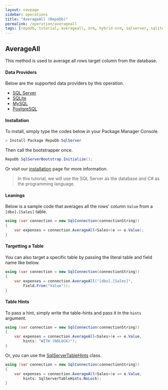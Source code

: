 ```yaml
---
layout: navpage
sidebar: operations
title: "AverageAll (RepoDb)"
permalink: /operation/averageall
tags: [repodb, tutorial, averageall, orm, hybrid-orm, sqlserver, sqlite, mysql, postgresql]
---
```


## AverageAll

This method is used to average all rows target column from the database.

#### Data Providers

Below are the supported data providers by this operation.

- [SQL Server](https://www.nuget.org/packages/RepoDb.SqlServer)
- [SQLite](https://www.nuget.org/packages/RepoDb.SqLite)
- [MySQL](https://www.nuget.org/packages/RepoDb.MySql)
- [PostgreSQL](https://www.nuget.org/packages/RepoDb.PostgreSql)

#### Installation

To install, simply type the codes below in your Package Manager Console.

```csharp
> Install-Package RepoDb.SqlServer
```

Then call the bootstrapper once.

```csharp
RepoDb.SqlServerBootstrap.Initialize();
```

Or visit our [installation](/tutorial/installation) page for more information.

> In this tutorial, we will use the SQL Server as the database and C# as the programming language.

#### Leanings

Below is a sample code that averages all the rows' column `Value` from a `[dbo].[Sales]` table.

```csharp
using (var connection = new SqlConnection(connectionString))
{
	var expenses = connection.AverageAll<Sales>(e => e.Value);
}
```

#### Targetting a Table

You can also target a specific table by passing the literal table and field name like below.

```csharp
using (var connection = new SqlConnection(connectionString))
{
	var expenses = connection.AverageAll("[dbo].[Sales]",
		Field.From("Value"));
}
```

#### Table Hints

To pass a hint, simply write the table-hints and pass it in the `hints` argument.

```csharp
using (var connection = new SqlConnection(connectionString))
{
	var expenses = connection.AverageAll<Sales>(e => e.Value,
		hints: "WITH (NOLOCK)");
}
```

Or, you can use the [SqlServerTableHints](/class/sqlservertablehints) class.

```csharp
using (var connection = new SqlConnection(connectionString))
{
	var expenses = connection.AverageAll<Sales>(e => e.Value,
		hints: SqlServerTableHints.NoLock);
}
```
